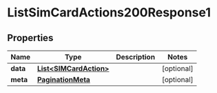 

# ListSimCardActions200Response1


## Properties

| Name | Type | Description | Notes |
|------------ | ------------- | ------------- | -------------|
|**data** | [**List&lt;SIMCardAction&gt;**](SIMCardAction.md) |  |  [optional] |
|**meta** | [**PaginationMeta**](PaginationMeta.md) |  |  [optional] |



